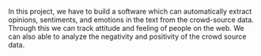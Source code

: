 In this project, we have to build a software which can automatically extract opinions, 
sentiments, and emotions in the text from the crowd-source data. Through this we can track 
attitude and feeling of people on the web. We can also able to analyze the negativity and 
positivity of the crowd source data.

